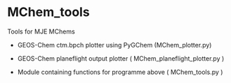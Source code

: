 MChem_tools
===========

Tools for MJE MChems

- GEOS-Chem ctm.bpch plotter using PyGChem (MChem_plotter.py)

- GEOS-Chem planeflight output plotter ( MChem_planeflight_plotter.py )

- Module containing functions for programme above ( MChem_tools.py )
